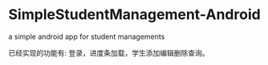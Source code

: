 # SimpleStudentManagement-Android
a simple android app for student managements

已经实现的功能有:
登录，进度条加载，学生添加编辑删除查询。
